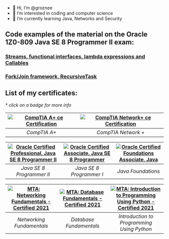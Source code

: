 - 👋 Hi, I’m @groznee
- 👀 I’m interested in coding and computer science
- 🌱 I’m currently learning Java, Networks and Security

## Code examples of the material on the Oracle 1Z0-809 Java SE 8 Programmer II exam: <!-- omit in toc -->

### [Streams, functional interfaces, lambda expressions and Callables](java_se8_streams_demo.java)  
### [Fork/Join framework, RecursiveTask](java_se8_fork_join_demo.java)


<!-- omit in toc -->
## List of my certificates: 

_* click on a badge for more info_


<!--START_SECTION:badges-->

| [![CompTIA A+ ce Certification](https://images.credly.com/size/160x160/images/63482325-a0d6-4f64-ae75-f5f33922c7d0/CompTIA_A_2Bce.png)](https://www.credly.com/badges/b20b7b9e-4d89-4ade-8415-ae323c4b7246 "CompTIA A+ ce Certification") | [![CompTIA Network+ ce Certification](https://images.credly.com/size/160x160/images/e1fc05b2-959b-45a4-8d20-124b1df121fe/CompTIA_Network_2Bce.png)](https://www.credly.com/badges/f715152c-3b53-4f16-8133-8f5d8c2fb20c "CompTIA Network+ ce Certification") | 
| :---: | :---: |
| _CompTIA A+_ | _CompTIA Network +_ |

| [![Oracle Certified Professional, Java SE 8 Programmer II](https://images.credly.com/size/170x170/images/3e1a7290-fade-4be4-9bcd-1a7743294a81/Oracle_Professional_Badge__1_.png)](https://catalog-education.oracle.com/pls/certview/sharebadge?id=0A79ADD73499EED1668DD2414314094484A496D9224A0F0B4DB2F8702E593221 "Oracle Certified Professional, Java SE 8 Programmer II") | [![Oracle Certified Associate, Java SE 8 Programmer](https://images.credly.com/size/170x170/images/a9848abf-f8bd-474d-a9b4-6086da11a916/Oracle_Associates_Badge__1_.png)](http://www.credly.com/badges/5ff274e2-3990-494f-89de-0a4f3668a77a "Oracle Certified Associate, Java SE 8 Programmer") | [![Oracle Certified Foundations Associate, Java](https://images.credly.com/size/170x170/images/aeada4ab-bd8f-4c3c-bf4a-a9f2f4e04dd2/02a_Java_Foundations_Associate.png)](http://www.credly.com/badges/8803d57d-fc98-4c3a-bb3a-e3b0248c27d8 "Oracle Certified Foundations Associate, Java") |
| :---: | :---: | :---: |
| _Java SE 8 Programmer II_ | _Java SE 8 Programmer I_ | _Java Foundations_ |






| [![MTA: Networking Fundamentals - Certified 2021](https://images.credly.com/size/140x140/images/2feaf613-be86-4d79-9cf8-c7aef82031c7/MTA-Networking_Fundamentals-600x600.png)](http://www.credly.com/badges/1de9dd8b-8ff3-4af3-b310-ac2704370e2d "MTA: Networking Fundamentals - Certified 2021") | [![MTA: Database Fundamentals - Certified 2021](https://images.credly.com/size/140x140/images/bcce29de-388a-421e-aa4e-49d08e5f6b8c/MTA-Database_Fundamentals-600x600.png)](http://www.credly.com/badges/0cfeef31-ae1a-4da9-b41b-6c433463068c "MTA: Database Fundamentals - Certified 2021") | [![MTA: Introduction to Programming Using Python - Certified 2021](https://images.credly.com/size/140x140/images/ebfba101-5b78-49b6-903a-ac9ad518fe8a/MTA-Introduction_to_Programming_Using_Python-600x600.png)](http://www.credly.com/badges/178d1cb9-88a7-47dc-9c92-fd20475d6298 "MTA: Introduction to Programming Using Python - Certified 2021") |
| :---: | :---: | :---: |
| _Networking Fundamentals_ | _Database Fundamentals_ |  _Introduction to <br/> Programming <br/> Using Python_ |



<!--END_SECTION:badges-->

<!---
groznee/groznee is a ✨ special ✨ repository because its `README.md` (this file) appears on your GitHub profile.
You can click the Preview link to take a look at your changes.
--->
